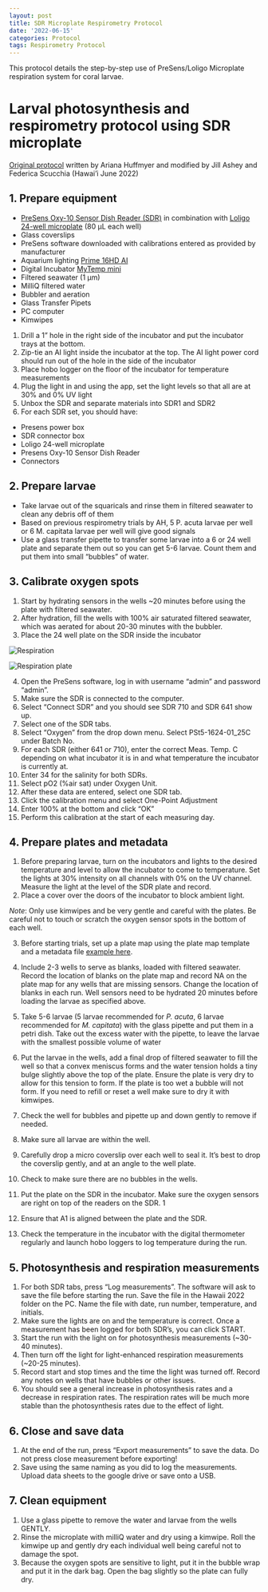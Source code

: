```yaml
---
layout: post
title: SDR Microplate Respirometry Protocol
date: '2022-06-15'
categories: Protocol
tags: Respirometry Protocol
---
```


This protocol details the step-by-step use of PreSens/Loligo Microplate respiration system for coral larvae. 

# **Larval photosynthesis and respirometry protocol using SDR microplate**   

[Original protocol](https://ahuffmyer.github.io/ASH_Putnam_Lab_Notebook/Mcapitata-Early-Life-History-Respirometry-Protocol/) written by Ariana Huffmyer and modified by Jill Ashey and Federica Scucchia (Hawai’i June 2022) 

## 1. Prepare equipment  

- [PreSens Oxy-10 Sensor Dish Reader (SDR)](https://www.presens.de/products/detail/sdr-sensordish-reader-basic-set) in combination with [Loligo 24-well microplate](https://loligosystems.com/24-well-glass-microplate-80-ul) (80 µL each well)
- Glass coverslips
- PreSens software downloaded with calibrations entered as provided by manufacturer
- Aquarium lighting [Prime 16HD AI](https://www.aquaillumination.com/products/prime)
- Digital Incubator [MyTemp mini](https://www.benchmarkscientific.com/rpproducts/mytemp-mini-digital-incubator/)
- Filtered seawater (1 µm)
- MilliQ filtered water
- Bubbler and aeration
- Glass Transfer Pipets
- PC computer
- Kimwipes
 
1. Drill a 1” hole in the right side of the incubator and put the incubator trays at the bottom. 
2. Zip-tie an AI light inside the incubator at the top. The AI light power cord should run out of the hole in the side of the incubator 
3. Place hobo logger on the floor of the incubator for temperature measurements
4. Plug the light in and using the app, set the light levels so that all are at 30% and 0% UV light 
5. Unbox the SDR and separate materials into SDR1 and SDR2
6. For each SDR set, you should have: 
- Presens power box 
- SDR connector box 
- Loligo 24-well microplate 
- Presens Oxy-10 Sensor Dish Reader 
- Connectors 


## 2. Prepare larvae   

- Take larvae out of the squaricals and rinse them in filtered seawater to clean any debris off of them 
- Based on previous respirometry trials by AH, 5 P. acuta larvae per well or 6 M. capitata larvae per well will give good signals 
- Use a glass transfer pipette to transfer some larvae into a 6 or 24 well plate and separate them out so you can get 5-6 larvae. Count them and put them into small “bubbles” of water. 

## 3. Calibrate oxygen spots 

1. Start by hydrating sensors in the wells ~20 minutes before using the plate with filtered seawater. 
2. After hydration, fill the wells with 100% air saturated filtered seawater, which was aerated for about 20-30 minutes with the bubbler. 
3. Place the 24 well plate on the SDR inside the incubator 

![Respiration](https://ahuffmyer.github.io/ASH_Putnam_Lab_Notebook/images/NotebookImages/Moorea2021/respiration.jpg) 

![Respiration plate](https://ahuffmyer.github.io/ASH_Putnam_Lab_Notebook/images/NotebookImages/Moorea2021/respirometry_plate.jpg) 

4. Open the PreSens software, log in with username “admin” and password “admin”. 
5. Make sure the SDR is connected to the computer. 
6. Select “Connect SDR” and you should see SDR 710 and SDR 641 show up. 
7. Select one of the SDR tabs. 
8. Select “Oxygen” from the drop down menu. Select PSt5-1624-01_25C under Batch No. 
9. For each SDR (either 641 or 710), enter the correct Meas. Temp. C depending on what incubator it is in and what temperature the incubator is currently at. 
10. Enter 34 for the salinity for both SDRs. 
11. Select pO2 (%air sat) under Oxygen Unit.  
12. After these data are entered, select one SDR tab.
13. Click the calibration menu and select One-Point Adjustment
14. Enter 100% at the bottom and click “OK”  
15. Perform this calibration at the start of each measuring day.  

## 4. Prepare plates and metadata  

1. Before preparing larvae, turn on the incubators and lights to the desired temperature and level to allow the incubator to come to temperature. Set the lights at 30% intensity on all channels with 0% on the UV channel. Measure the light at the level of the SDR plate and record. 
2. Place a cover over the doors of the incubator to block ambient light. 

*Note*: Only use kimwipes and be very gentle and careful with the plates. Be careful not to touch or scratch the oxygen sensor spots in the bottom of each well. 

3. Before starting trials, set up a plate map using the plate map template and a metadata file [example here](https://docs.google.com/spreadsheets/d/15nAmGoaOhHUzGBMixNUFkqqM31tqNm-U/edit#gid=1787397363).  

4. Include 2-3 wells to serve as blanks, loaded with filtered seawater. Record the location of blanks on the plate map and record NA on the plate map for any wells that are missing sensors. Change the location of blanks in each run. 
Well sensors need to be hydrated 20 minutes before loading the larvae as specified above.  
5. Take 5-6 larvae (5 larvae recommended for *P. acuta*, 6 larvae recommended for *M. capitata*) with the glass pipette and put them in a petri dish. Take out the excess water with the pipette, to leave the larvae with the smallest possible volume of water 
6. Put the larvae in the wells, add a final drop of filtered seawater to fill the well so that a convex meniscus forms and the water tension holds a tiny bulge slightly above the top of the plate. Ensure the plate is very dry to allow for this tension to form. If the plate is too wet a bubble will not form. If you need to refill or reset a well make sure to dry it with kimwipes. 
7. Check the well for bubbles and pipette up and down gently to remove if needed. 
8. Make sure all larvae are within the well.
9. Carefully drop a micro coverslip over each well to seal it. It’s best to drop the coverslip gently, and at an angle to the well plate. 
10. Check to make sure there are no bubbles in the wells. 
11. Put the plate on the SDR in the incubator. Make sure the oxygen sensors are right on top of the readers on the SDR. 1
12. Ensure that A1 is aligned between the plate and the SDR.
13. Check the temperature in the incubator with the digital thermometer regularly and launch hobo loggers to log temperature during the run.  

## 5. Photosynthesis and respiration measurements 

1. For both SDR tabs, press “Log measurements”. The software will ask to save the file before starting the run. Save the file in the Hawaii 2022 folder on the PC. Name the file with date, run number, temperature, and initials. 
2. Make sure the lights are on and the temperature is correct. 
Once a measurement has been logged for both SDR’s, you can click START.
3. Start the run with the light on for photosynthesis measurements (~30-40 minutes). 
4. Then turn off the light for light-enhanced respiration measurements (~20-25 minutes). 
5. Record start and stop times and the time the light was turned off. Record any notes on wells that have bubbles or other issues. 
6. You should see a general increase in photosynthesis rates and a decrease in respiration rates. The respiration rates will be much more stable than the photosynthesis rates due to the effect of light. 

## 6. Close and save data  

1. At the end of the run, press “Export measurements” to save the data. Do not press close measurement before exporting!
2. Save using the same naming as you did to log the measurements. 
Upload data sheets to the google drive or save onto a USB.  

## 7. Clean equipment  
1. Use a glass pipette to remove the water and larvae from the wells GENTLY. 
2. Rinse the microplate with milliQ water and dry using a kimwipe. Roll the kimwipe up and gently dry each individual well being careful not to damage the spot. 
3. Because the oxygen spots are sensitive to light, put it in the bubble wrap and put it in the dark bag. Open the bag slightly so the plate can fully dry. 


